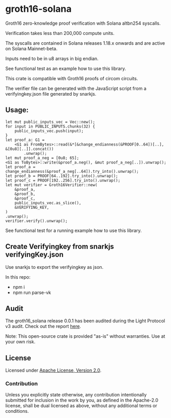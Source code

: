 # groth16-solana

Groth16 zero-knowledge proof verification with Solana altbn254 syscalls.

Verification takes less than 200,000 compute units.

The syscalls are contained in Solana releases 1.18.x onwards and are active on Solana Mainnet-beta.

Inputs need to be in u8 arrays in big endian.

See functional test as an example how to use this library.

This crate is compatible with Groth16 proofs of circom circuits.

The verifier file can be generated with the JavaScript script from a verifyingkey.json file generated by snarkjs.

## Usage:

```
let mut public_inputs_vec = Vec::new();
for input in PUBLIC_INPUTS.chunks(32) {
    public_inputs_vec.push(input);
}
let proof_a: G1 =
    <G1 as FromBytes>::read(&*[&change_endianness(&PROOF[0..64])[..], &[0u8][..]].concat())
        .unwrap();
let mut proof_a_neg = [0u8; 65];
<G1 as ToBytes>::write(&proof_a.neg(), &mut proof_a_neg[..]).unwrap();
let proof_a = change_endianness(&proof_a_neg[..64]).try_into().unwrap();
let proof_b = PROOF[64..192].try_into().unwrap();
let proof_c = PROOF[192..256].try_into().unwrap();
let mut verifier = Groth16Verifier::new(
    &proof_a,
    &proof_b,
    &proof_c,
    public_inputs_vec.as_slice(),
    &VERIFYING_KEY,
)
.unwrap();
verifier.verify().unwrap();
```

See functional test for a running example how to use this library.

## Create Verifyingkey from snarkjs verifyingKey.json

Use snarkjs to export the verifyingkey as json.

In this repo:

- npm i
- npm run parse-vk <inputFile>

## Audit
The groth16_solana release 0.0.1 has been audited during the Light Protocol v3 audit. Check out the report [here](https://file.notion.so/f/f/3e18f32c-2f42-4786-8870-c571eb0af77e/ebf1b371-2456-4127-b419-1a9812108368/Light_Protocol_V3_Audit_Report.pdf?id=2169256e-e998-4d50-a922-4602a20fe65b&table=block&spaceId=3e18f32c-2f42-4786-8870-c571eb0af77e&expirationTimestamp=1722110400000&signature=Q4NG6VMKx8UqG-xze7eKwdYGINTlIoC7-TI49wGJGSU&downloadName=Light+Protocol+V3+Audit+Report.pdf). 

Note: This open-source crate is provided "as-is" without warranties. Use at your own risk.

## License

Licensed under [Apache License, Version 2.0](LICENSE).

### Contribution

Unless you explicitly state otherwise, any contribution intentionally
submitted for inclusion in the work by you, as defined in the Apache-2.0
license, shall be dual licensed as above, without any additional terms or
conditions.
